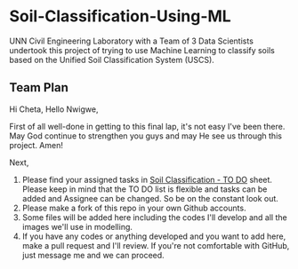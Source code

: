 # Soil-Classification-Using-ML
UNN Civil Engineering Laboratory with a Team of 3 Data Scientists undertook this project of trying to use Machine Learning to classify soils based on the Unified Soil Classification System (USCS).

## Team Plan
Hi Cheta, Hello Nwigwe,

First of all well-done in getting to this final lap, it's not easy I've been there. May God continue to strengthen you guys and may He see us through this project. Amen!

Next,
1. Please find your assigned tasks in [Soil Classification - TO DO](https://docs.google.com/spreadsheets/d/1UvQIVmihlnxBHTTkEFEU4tSTXMYamf6IsT83p4NNGV8/edit?usp=sharing) sheet. Please keep in mind that the TO DO list is flexible and tasks can be added and Assignee can be changed. So be on the constant look out.
2. Please make a fork of this repo in your own Github accounts.
3. Some files will be added here including the codes I'll develop and all the images we'll use in modelling.
4. If you have any codes or anything developed and you want to add here, make a pull request and I'll review. If you're not comfortable with GitHub, just message me and we can proceed.

